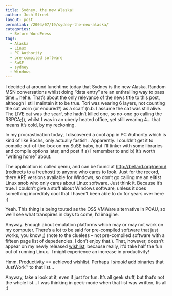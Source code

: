```yaml
---
title: Sydney, the new Alaska!
author: Josh Street
layout: post
permalink: /2004/07/19/sydney-the-new-alaska/
categories:
  - Before WordPress
tags:
  - Alaska
  - Linux
  - PC Authority
  - pre-compiled software
  - SuSE
  - sydney
  - Windows
---
```

I decided at around lunchtime today that Sydney is the new Alaska. Random MSN conversations whilst doing &#8220;data entry&#8221; are an enthralling way to pass time&#8230; hehe. That&#8217;s about the only relevance of the news title to this post, although I still maintain it to be true. Tori was wearing 6 layers, not counting the cat worn (or endured?) as a scarf (n.b. I assume the cat was still alive. The LIVE cat was the scarf, she hadn&#8217;t killed one, so no-one go calling the RSPCA;)), whilst I was in an uberly heated office, yet still wearing 4&#8230; that means it&#8217;s cold, by my reckoning.

In my procrastination today, I discovered a cool app in PC Authority which is kind of like Bochs, only actually fastish.&nbsp; Apparently. I couldn&#8217;t get it to compile out-of-the-box on my SuSE baby, but I&#8217;ll tinker with some libraries and compile options later, and post if a) I remember to and b) It&#8217;s worth &#8220;writing home&#8221; about.

The application is called qemu, and can be found at <http://bellard.org/qemu/> (redirects to a freehost) to anyone who cares to look. Just for the record, there ARE versions available for Windows, so don&#8217;t go calling me an elitist Linux snob who only cares about Linux software. Just think it. Because it&#8217;s true. I couldn&#8217;t give a stuff about Windows software, unless it does something incredibly cool that I haven&#8217;t been able to do for years over here ;)

Yeah. This thing is being touted as the OSS VMWare alternative in PCAU, so we&#8217;ll see what transpires in days to come, I&#8217;d imagine.

Anyway. Enough about emulation platforms which may or may not work on my computer. There&#8217;s a lot to be said for pre-compiled software that just works, you know ;) (note to the clueless &#8211; not pre-compiled software with a fifteen page list of depedencies. I don&#8217;t enjoy that.). That, however, doesn&#8217;t appear on my newly released [wishlist][1], because really, it&#8217;d take half the fun out of running Linux.&nbsp; I might experience an increase in productivity!

Hmm. Productivity == achieved wishlist. Perhaps I *should* add binaries that JustWork&trade; to that list&#8230;

Anyway, take a look at it, even if just for fun. It&#8217;s all geek stuff, but that&#8217;s not the whole list&#8230; I was thinking in geek-mode when that list was written, tis all ;)

 [1]: ./?page=wishlist